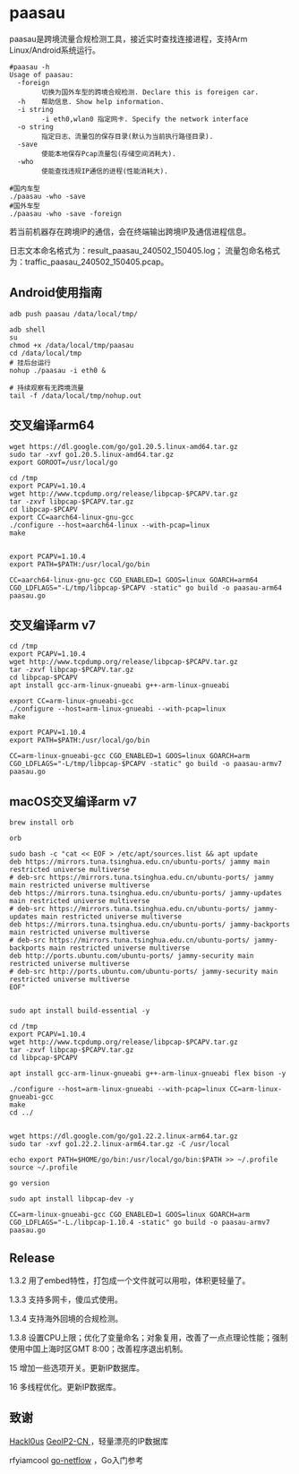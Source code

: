 # paasau
paasau是跨境流量合规检测工具，接近实时查找连接进程，支持Arm Linux/Android系统运行。

```
#paasau -h  
Usage of paasau:
  -foreign
    	切换为国外车型的跨境合规检测. Declare this is foreigen car.
  -h	帮助信息. Show help information.
  -i string
    	-i eth0,wlan0 指定网卡. Specify the network interface
  -o string
    	指定日志、流量包的保存目录(默认为当前执行路径目录).
  -save
    	使能本地保存Pcap流量包(存储空间消耗大).
  -who
    	使能查找违规IP通信的进程(性能消耗大).

#国内车型
./paasau -who -save
#国外车型
./paasau -who -save -foreign
```
若当前机器存在跨境IP的通信，会在终端输出跨境IP及通信进程信息。

日志文本命名格式为：result_paasau_240502_150405.log；
流量包命名格式为：traffic_paasau_240502_150405.pcap。




## Android使用指南
```
adb push paasau /data/local/tmp/

adb shell
su
chmod +x /data/local/tmp/paasau
cd /data/local/tmp
# 挂后台运行
nohup ./paasau -i eth0 &

# 持续观察有无跨境流量
tail -f /data/local/tmp/nohup.out
```


## 交叉编译arm64
```
wget https://dl.google.com/go/go1.20.5.linux-amd64.tar.gz
sudo tar -xvf go1.20.5.linux-amd64.tar.gz
export GOROOT=/usr/local/go

cd /tmp
export PCAPV=1.10.4
wget http://www.tcpdump.org/release/libpcap-$PCAPV.tar.gz
tar -zxvf libpcap-$PCAPV.tar.gz
cd libpcap-$PCAPV
export CC=aarch64-linux-gnu-gcc
./configure --host=aarch64-linux --with-pcap=linux
make


export PCAPV=1.10.4
export PATH=$PATH:/usr/local/go/bin

CC=aarch64-linux-gnu-gcc CGO_ENABLED=1 GOOS=linux GOARCH=arm64 CGO_LDFLAGS="-L/tmp/libpcap-$PCAPV -static" go build -o paasau-arm64 paasau.go 
```

## 交叉编译arm v7
```
cd /tmp
export PCAPV=1.10.4
wget http://www.tcpdump.org/release/libpcap-$PCAPV.tar.gz
tar -zxvf libpcap-$PCAPV.tar.gz
cd libpcap-$PCAPV
apt install gcc-arm-linux-gnueabi g++-arm-linux-gnueabi

export CC=arm-linux-gnueabi-gcc
./configure --host=arm-linux-gnueabi --with-pcap=linux
make

export PCAPV=1.10.4
export PATH=$PATH:/usr/local/go/bin

CC=arm-linux-gnueabi-gcc CGO_ENABLED=1 GOOS=linux GOARCH=arm CGO_LDFLAGS="-L/tmp/libpcap-$PCAPV -static" go build -o paasau-armv7 paasau.go

```

## macOS交叉编译arm v7
```
brew install orb

orb

sudo bash -c "cat << EOF > /etc/apt/sources.list && apt update 
deb https://mirrors.tuna.tsinghua.edu.cn/ubuntu-ports/ jammy main restricted universe multiverse
# deb-src https://mirrors.tuna.tsinghua.edu.cn/ubuntu-ports/ jammy main restricted universe multiverse
deb https://mirrors.tuna.tsinghua.edu.cn/ubuntu-ports/ jammy-updates main restricted universe multiverse
# deb-src https://mirrors.tuna.tsinghua.edu.cn/ubuntu-ports/ jammy-updates main restricted universe multiverse
deb https://mirrors.tuna.tsinghua.edu.cn/ubuntu-ports/ jammy-backports main restricted universe multiverse
# deb-src https://mirrors.tuna.tsinghua.edu.cn/ubuntu-ports/ jammy-backports main restricted universe multiverse
deb http://ports.ubuntu.com/ubuntu-ports/ jammy-security main restricted universe multiverse
# deb-src http://ports.ubuntu.com/ubuntu-ports/ jammy-security main restricted universe multiverse
EOF"


sudo apt install build-essential -y

cd /tmp
export PCAPV=1.10.4
wget http://www.tcpdump.org/release/libpcap-$PCAPV.tar.gz
tar -zxvf libpcap-$PCAPV.tar.gz
cd libpcap-$PCAPV

apt install gcc-arm-linux-gnueabi g++-arm-linux-gnueabi flex bison -y

./configure --host=arm-linux-gnueabi --with-pcap=linux CC=arm-linux-gnueabi-gcc
make
cd ../


wget https://dl.google.com/go/go1.22.2.linux-arm64.tar.gz
sudo tar -xvf go1.22.2.linux-arm64.tar.gz -C /usr/local

echo export PATH=$HOME/go/bin:/usr/local/go/bin:$PATH >> ~/.profile
source ~/.profile

go version

sudo apt install libpcap-dev -y

CC=arm-linux-gnueabi-gcc CGO_ENABLED=1 GOOS=linux GOARCH=arm CGO_LDFLAGS="-L./libpcap-1.10.4 -static" go build -o paasau-armv7 paasau.go 

```

## Release
1.3.2 用了embed特性，打包成一个文件就可以用啦，体积更轻量了。

1.3.3 支持多网卡，傻瓜式使用。

1.3.4 支持海外回境的合规检测。

1.3.8 设置CPU上限；优化了变量命名；对象复用，改善了一点点理论性能；强制使用中国上海时区GMT 8:00；改善程序退出机制。

15 增加一些选项开关。更新IP数据库。

16 多线程优化。更新IP数据库。


## 致谢

[Hackl0us](https://github.com/Hackl0us) [GeoIP2-CN ](https://github.com/Hackl0us/GeoIP2-CN)，轻量漂亮的IP数据库

rfyiamcool [go-netflow](https://github.com/rfyiamcool/go-netflow) ，Go入门参考

